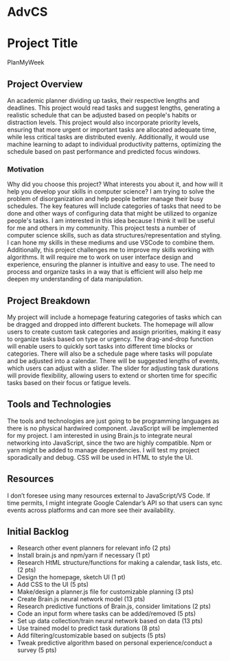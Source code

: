 # AdvCS
# Project Title
PlanMyWeek
## Project Overview
An academic planner dividing up tasks, their respective lengths and deadlines. This project would read tasks and suggest lengths, generating a realistic schedule that can be adjusted based on people's habits or distraction levels. This project would also incorporate priority levels, ensuring that more urgent or important tasks are allocated adequate time, while less critical tasks are distributed evenly. Additionally, it would use machine learning to adapt to individual productivity patterns, optimizing the schedule based on past performance and predicted focus windows.
### Motivation
Why did you choose this project? What interests you about it, and how will it help you develop your
skills in computer science? I am trying to solve the problem of disorganization and help people better manage their busy schedules. The key features will include categories of tasks that need to be done and other ways of configuring data that might be utilized to organize people's tasks. I am interested in this idea because I think it will be useful for me and others in my community. This project tests a number of computer science skills, such as data structures/representation and styling. I can hone my skills in these mediums and use VSCode to combine them. Additionally, this project challenges me to improve my skills working with algorithms. It will require me to work on user interface design and experience, ensuring the planner is intuitive and easy to use. The need to process and organize tasks in a way that is efficient will also help me deepen my understanding of data manipulation.
## Project Breakdown
My project will include a homepage featuring categories of tasks which can be dragged and dropped into different buckets. The homepage will allow users to create custom task categories and assign priorities, making it easy to organize tasks based on type or urgency. The drag-and-drop function will enable users to quickly sort tasks into different time blocks or categories. There will also be a schedule page where tasks will populate and be adjusted into a calendar. There will be suggested lengths of events, which users can adjust with a slider. The slider for adjusting task durations will provide flexibility, allowing users to extend or shorten time for specific tasks based on their focus or fatigue levels.
## Tools and Technologies
The tools and technologies are just going to be programming languages as there is no physical hardwired component. JavaScript will be implemented for my project. I am interested in using Brain.js to integrate neural networking into JavaScript, since the two are highly compatible. Npm or yarn might be added to manage dependencies. I will test my project sporadically and debug. CSS will be used in HTML to style the UI.
## Resources
I don’t foresee using many resources external to JavaScript/VS Code. If time permits, I might integrate Google Calendar’s API so that users can sync events across platforms and can more see their availability.
## Initial Backlog
- Research other event planners for relevant info (2 pts)
- Install brain.js and npm/yarn if necessary (1 pt)
- Research HtML structure/functions for making a calendar, task lists, etc. (2 pts)
- Design the homepage, sketch UI (1 pt)
- Add CSS to the UI (5 pts)
- Make/design a planner.js file for customizable planning (3 pts)
- Create Brain.js neural network model (13 pts)
- Research predictive functions of Brain.js, consider limitations (2 pts)
- Code an input form where tasks can be added/removed (5 pts)
- Set up data collection/train neural network based on data (13 pts)
- Use trained model to predict task durations (8 pts)
- Add filtering/customizable based on subjects (5 pts)
- Tweak predictive algorithm based on personal experience/conduct a survey (5 pts)
